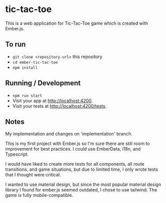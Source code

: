 # tic-tac-toe

This is a web application for Tic-Tac-Toe game which is created with Ember.js.

## To run

- `git clone <repository-url>` this repository
- `cd ember-tic-tac-toe`
- `npm install`

## Running / Development

- `npm run start`
- Visit your app at [http://localhost:4200](http://localhost:4200).
- Visit your tests at [http://localhost:4200/tests](http://localhost:4200/tests).

## Notes

My implementation and changes on 'implementation' branch.

This is my first project with Ember.js so I'm sure there are still room to improvement for best practices. I could use EmberData, i18n, and Typescript.

I would have liked to create more tests for all components, all route transitions, and game situations, but due to limited time, I only wrote tests that I thought were critical.

I wanted to use material design, but since the most popular material design library I found for ember.js seemed outdated, I chose to use tailwind.
The game is fully mobile-compatible.
